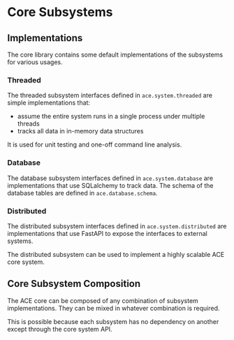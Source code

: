 # Core Subsystems

## Implementations

The core library contains some default implementations of the subsystems for various usages.

### Threaded

The threaded subsystem interfaces defined in `ace.system.threaded` are simple implementations that:

- assume the entire system runs in a single process under multiple threads
- tracks all data in in-memory data structures

It is used for unit testing and one-off command line analysis.

### Database

The database subsystem interfaces defined in `ace.system.database` are implementations that use SQLalchemy to track data. The schema of the database tables are defined in `ace.database.schema`.

### Distributed

The distributed subsystem interfaces defined in `ace.system.distributed` are implementations that use FastAPI to expose the interfaces to external systems.

The distributed subsystem can be used to implement a highly scalable ACE core system.

## Core Subsystem Composition

The ACE core can be composed of any combination of subsystem implementations. They can be mixed in whatever combination is required.

This is possible because each subsystem has no dependency on another except through the core system API.
